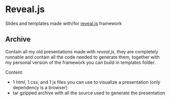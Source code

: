 # Reveal.js

Slides and templates made with/for [reveal.js](https://revealjs.com/#/) framework

## Archive
Contain all my old presentations made with *reveal.js*, they are completely
runnable and contain all the code needed to generate them, together with my
personal version of the framework you can build in templates folder.

Content:
- 1 html, 1 css, and 1 js files you can use to visualize a presentation (only
    dependency is a browser)
- tar gzipped archive with all the source used to generate the presentation
